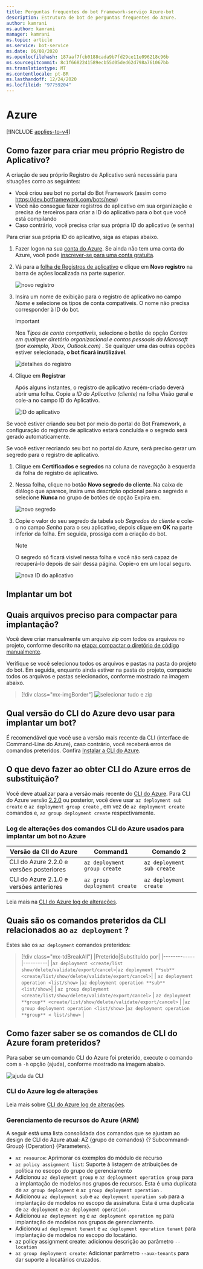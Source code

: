 ```yaml
---
title: Perguntas frequentes do bot Framework-serviço Azure-bot
description: Estrutura de bot de perguntas frequentes do Azure.
author: kamrani
ms.author: kamrani
manager: kamrani
ms.topic: article
ms.service: bot-service
ms.date: 06/08/2020
ms.openlocfilehash: 187aaf7fcb0188cada9b7fd29ce11e096218c96b
ms.sourcegitcommit: 8c1f6682241589ecb55d05ded62d798a761067bb
ms.translationtype: MT
ms.contentlocale: pt-BR
ms.lasthandoff: 12/24/2020
ms.locfileid: "97759204"
---
```

# <a name="azure"></a>Azure

[!INCLUDE [applies-to-v4](includes/applies-to-v4-current.md)]

## <a name="how-do-i-create-my-own-app-registration"></a>Como fazer para criar meu próprio Registro de Aplicativo?

A criação de seu próprio Registro de Aplicativo será necessária para situações como as seguintes:

- Você criou seu bot no portal do Bot Framework (assim como https://dev.botframework.com/bots/new)
- Você não consegue fazer registros de aplicativo em sua organização e precisa de terceiros para criar a ID do aplicativo para o bot que você está compilando
- Caso contrário, você precisa criar sua própria ID do aplicativo (e senha)

Para criar sua própria ID do aplicativo, siga as etapas abaixo.

1. Fazer logon na sua [conta do Azure](https://portal.azure.com). Se ainda não tem uma conta do Azure, você pode [inscrever-se para uma conta gratuita](https://azure.microsoft.com/free/).
2. Vá para a [folha de Registros de aplicativo](https://portal.azure.com/#blade/Microsoft_AAD_RegisteredApps/ApplicationsListBlade) e clique em **Novo registro** na barra de ações localizada na parte superior.

    ![novo registro](media/app-registration/new-registration.png)

3. Insira um nome de exibição para o registro de aplicativo no campo *Nome* e selecione os tipos de conta compatíveis. O nome não precisa corresponder à ID do bot.

    > [!IMPORTANT]
    > Nos *Tipos de conta compatíveis*, selecione o botão de opção *Contas em qualquer diretório organizacional e contas pessoais da Microsoft (por exemplo, Xbox, Outlook.com)* . Se qualquer uma das outras opções estiver selecionada, **o bot ficará inutilizável**.

    ![detalhes do registro](media/app-registration/registration-details.png)

4. Clique em **Registrar**

    Após alguns instantes, o registro de aplicativo recém-criado deverá abrir uma folha. Copie a *ID do Aplicativo (cliente)* na folha Visão geral e cole-a no campo ID do Aplicativo.

    ![ID do aplicativo](media/app-registration/app-id.png)

Se você estiver criando seu bot por meio do portal do Bot Framework, a configuração do registro de aplicativo estará concluída e o segredo será gerado automaticamente.

Se você estiver recriando seu bot no portal do Azure, será preciso gerar um segredo para o registro de aplicativo.

1. Clique em **Certificados e segredos** na coluna de navegação à esquerda da folha de registro de aplicativo.
2. Nessa folha, clique no botão **Novo segredo do cliente**. Na caixa de diálogo que aparece, insira uma descrição opcional para o segredo e selecione **Nunca** no grupo de botões de opção Expira em.

    ![novo segredo](media/app-registration/new-secret.png)

3. Copie o valor do seu segredo da tabela sob *Segredos do cliente* e cole-o no campo *Senha* para o seu aplicativo, depois clique em **OK** na parte inferior da folha. Em seguida, prossiga com a criação do bot.

    > [!NOTE]
    > O segredo só ficará visível nessa folha e você não será capaz de recuperá-lo depois de sair dessa página. Copie-o em um local seguro.

    ![nova ID do aplicativo](media/app-registration/create-app-id.png)


[DirectLineAPI]: https://docs.microsoft.com/azure/bot-service/rest-api/bot-framework-rest-direct-line-3-0-concepts
[Support]: bot-service-resources-links-help.md
[WebChat]: bot-service-channel-connect-webchat.md

## <a name="deploy-a-bot"></a>Implantar um bot

## <a name="what-files-do-i-need-to-zip-up-for-deployment"></a>Quais arquivos preciso para compactar para implantação?

Você deve criar manualmente um arquivo zip com todos os arquivos no projeto, conforme descrito na [etapa: compactar o diretório de código manualmente](https://docs.microsoft.com/azure/bot-service/bot-builder-deploy-az-cli?view=azure-bot-service-4.0&tabs=csharp#52-zip-up-the-code-directory-manually).

Verifique se você selecionou todos os arquivos e pastas na pasta do projeto do bot. Em seguida, enquanto ainda estiver na pasta do projeto, compacte todos os arquivos e pastas selecionados, conforme mostrado na imagem abaixo.

> [!div class="mx-imgBorder"]
> ![selecionar tudo e zip](./media/deploy-bot-cli/select-all-zip.png)

## <a name="what-version-of-azure-cli-should-i-use-to-deploy-a-bot"></a>Qual versão do CLI do Azure devo usar para implantar um bot?

É recomendável que você use a versão mais recente da CLI (interface de Command-Line do Azure), caso contrário, você receberá erros de comandos preteridos. Confira [Instalar a CLI do Azure](/cli/azure/install-azure-cli).

## <a name="what-should-i-do-when-getting-azure-cli-deprecation-errors"></a>O que devo fazer ao obter CLI do Azure erros de substituição?

Você deve atualizar para a versão mais recente do [CLI do Azure](/cli/azure/install-azure-cli). Para CLI do Azure versão [2.2.0](https://github.com/MicrosoftDocs/azure-docs-cli/blob/master/docs-ref-conceptual/release-notes-azure-cli.md#march-10-2020) ou posterior, você deve usar `az deployment sub create` e `az deployment group create` , em vez de `az deployment create` comandos e, `az group deployment create` respectivamente.

### <a name="change-log-of-the-azure-cli-commands-used-to-deploy-a-bot-to-azure"></a>Log de alterações dos comandos CLI do Azure usados para implantar um bot no Azure

|Versão da ClI do Azure | Command1 | Comando 2|
|-------|-------|-------|
|CLI do Azure 2.2.0 e versões posteriores | `az deployment group create` | `az deployment sub create` |
|CLI do Azure 2.1.0 e versões anteriores | `az group deployment create` | `az deployment create` |

Leia mais na [CLI do Azure log de alterações](https://github.com/MicrosoftDocs/azure-docs-cli/blob/master/docs-ref-conceptual/release-notes-azure-cli.md).

## <a name="what-are-the-cli-deprecated-commands-related-to-az-deployment"></a>Quais são os comandos preteridos da CLI relacionados ao `az deployment` ?

Estes são os `az deployment` comandos preteridos:

> [!div class="mx-tdBreakAll"]
> |Preterido|Substituído por|
> |-------------|----------|
> |`az deployment <create/list show/delete/validate/export/cancel>`|`az deployment **sub** <create/list/show/delete/validate/export/cancel>`|
>| `az deployment operation <list/show>` |`az deployment operation **sub** <list/show>`|
>| `az group deployment <create/list/show/delete/validate/export/cancel>` | `az deployment **group** <create/list/show/delete/validate/export/cancel>` |
> |`az group deployment operation <list/show>` |`az deployment operation **group** < list/show>` |


## <a name="how-do-i-know-whether-the-azure-cli-commands-are-deprecated"></a>Como fazer saber se os comandos de CLI do Azure foram preteridos?

Para saber se um comando CLI do Azure foi preterido, execute o comando com a `-h` opção (ajuda), conforme mostrado na imagem abaixo.  

![ajuda da CLI](./media/deploy-bot-cli/cli-help.png)


### <a name="azure-cli-change-log"></a>CLI do Azure log de alterações

Leia mais sobre [CLI do Azure log de alterações](https://github.com/MicrosoftDocs/azure-docs-cli/blob/master/docs-ref-conceptual/release-notes-azure-cli.md).

### <a name="azure-resource-management-arm"></a>Gerenciamento de recursos do Azure (ARM)

A seguir está uma lista consolidada dos comandos que se ajustam ao design de CLI do Azure atual: AZ {grupo de comandos} {? Subcommand-Group} {Operation} {Parameters}.

* `az resource`: Aprimorar os exemplos do módulo de recurso
* `az policy assignment list`: Suporte à listagem de atribuições de política no escopo do grupo de gerenciamento
* Adicionou `az deployment group` e `az deploymnent operation group` para a implantação de modelos nos grupos de recursos. Esta é uma duplicata de `az group deployment` e `az group deployment operation` . 
* Adicionou `az deployment sub` e `az deployment operation sub` para a implantação de modelos no escopo da assinatura. Esta é uma duplicata de `az deployment` e `az deployment operation` .
* Adicionou `az deployment mg` e `az deployment operation mg` para implantação de modelos nos grupos de gerenciamento. 
* Adicionou `ad deployment tenant` e `az deployment operation tenant` para implantação de modelos no escopo do locatário. 
* az policy assignment create: adicionou descrição ao parâmetro `--location`
* `az group deployment create`: Adicionar parâmetro `--aux-tenants` para dar suporte a locatários cruzados.